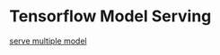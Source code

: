 # Tensorflow Model Serving

[serve multiple model ](https://github.com/tensorflow/serving/issues/452#issuecomment-304105300)